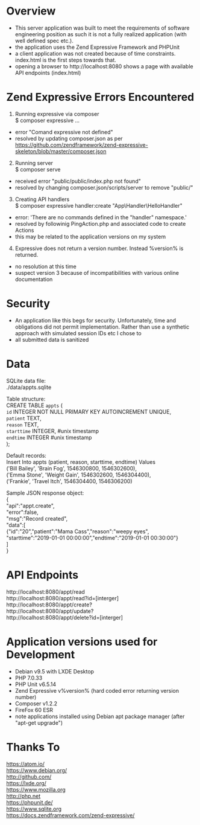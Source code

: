 Overview  
===  
- This server application was built to meet the requirements of software engineering position as such it is not a fully realized application (with well defined spec etc.).  
- the application uses the Zend Expressive Framework and PHPUnit
- a client application was not created because of time constraints.  index.html is the first steps towards that.  
- opening a browser to http://localhost:8080 shows a page with available API endpoints (index.html)  


Zend Expressive Errors Encountered  
====  
1. Running expressive via composer  
$ composer expressive ...  
- error "Comand expressive not defined"  
- resolved by updating composer.json as per   https://github.com/zendframework/zend-expressive-skeleton/blob/master/composer.json  

2. Running server  
$ composer serve  
- received error "public/public/index.php not found"  
- resolved by changing composer.json/scripts/server to remove "public/"  

3. Creating API handlers  
$ composer expressive handler:create "App\Handler\HelloHandler"  
- error: 'There are no commands defined in the "handler" namespace.'  
- resolved by followinig PingAction.php and associated code to create Actions  
- this may be related to the application versions on my system  

4. Expressive does not return a version number. Instead %version% is returned.  
- no resolution at this time  
- suspect version 3 because of incompatibilities with various online documentation  


Security  
===  
- An application like this begs for security.  Unfortunately, time and obligations did not permit implementation.  Rather than use a synthetic approach with simulated session IDs etc I chose to  
- all submitted data is sanitized  

Data  
===  
SQLite data file:  
	./data/appts.sqlite  

Table structure:  
	CREATE TABLE `appts` (  
		`id`	INTEGER NOT NULL PRIMARY KEY AUTOINCREMENT UNIQUE,  
		`patient`	TEXT,  
		`reason`	TEXT,  
		`starttime`	INTEGER,		#unix timestamp  
		`endtime`	INTEGER				#unix timestamp  
	);  

Default records:  
	Insert Into appts (patient, reason, starttime, endtime) Values  
     ('Bill Bailey', 'Brain Fog', 1546300800, 1546302600),  
     ('Emma Stone', 'Weight Gain', 1546302600, 1546304400),  
     ('Frankie', 'Travel Itch', 1546304400, 1546306200)  

Sample JSON response object:  
	{  
		"api":"appt.create",  
		"error":false,  
		"msg":"Record created",  
		"data":[  
			{"id":"20","patient":"Mama Cass","reason":"weepy eyes",  
			"starttime":"2019-01-01 00:00:00","endtime":"2019-01-01 00:30:00"}  
		]  
}  


API Endpoints  
===  
http://localhost:8080/appt/read  
http://localhost:8080/appt/read?id=[interger]  
http://localhost:8080/appt/create?  
http://localhost:8080/appt/update?  
http://localhost:8080/appt/delete?id=[interger]  


Application versions used for Development  
===  
- Debian v9.5 with LXDE Desktop  
- PHP 7.0.33  
- PHP Unit v6.5.14  
- Zend Expressive v%version% (hard coded error returning version number)  
- Composer v1.2.2  
- FireFox 60 ESR  
- note applications installed using Debian apt package manager (after "apt-get upgrade")  


Thanks To  
===  
https://atom.io/  
https://www.debian.org/  
http://github.com/  
https://lxde.org/  
https://www.mozilla.org  
http://php.net  
https://phpunit.de/  
https://www.sqlite.org  
https://docs.zendframework.com/zend-expressive/  
